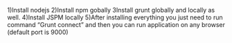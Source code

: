 1)Install nodejs 
2)Install npm gobally
3Install grunt globally and locally as well.
4)Install JSPM locally
5)After installing everything you just need to run command “Grunt connect” and then you can run application on any browser (default port is 9000)
